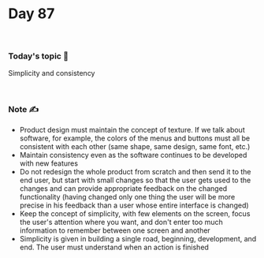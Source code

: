 # Day 87

&nbsp;

### Today's topic 🎯
Simplicity and consistency


&nbsp;

### Note ✍️
- Product design must maintain the concept of texture. If we talk about software, for example, the colors of the menus and buttons must all be consistent with each other (same shape, same design, same font, etc.)
- Maintain consistency even as the software continues to be developed with new features
- Do not redesign the whole product from scratch and then send it to the end user, but start with small changes so that the user gets used to the changes and can provide appropriate feedback on the changed functionality (having changed only one thing the user will be more precise in his feedback than a user whose entire interface is changed)
- Keep the concept of simplicity, with few elements on the screen, focus the user's attention where you want, and don't enter too much information to remember between one screen and another
- Simplicity is given in building a single road, beginning, development, and end. The user must understand when an action is finished
